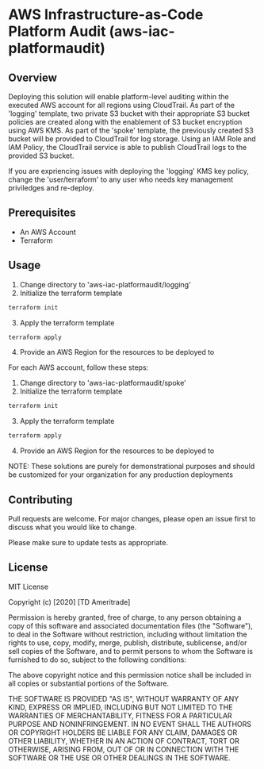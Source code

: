 # AWS Infrastructure-as-Code Platform Audit (aws-iac-platformaudit)

## Overview

Deploying this solution will enable platform-level auditing within the executed AWS account for all regions using CloudTrail. As part of the 'logging' template, two private S3 bucket with their appropriate S3 bucket policies are created along with the enablement of S3 bucket encryption using AWS KMS. As part of the 'spoke' template, the previously created S3 bucket will be provided to CloudTrail for log storage. Using an IAM Role and IAM Policy, the CloudTrail service is able to publish CloudTrail logs to the provided S3 bucket.

If you are expriencing issues with deploying the 'logging' KMS key policy, change the 'user/terraform' to any user who needs key management priviledges and re-deploy.

## Prerequisites

* An AWS Account
* Terraform

## Usage

1. Change directory to 'aws-iac-platformaudit/logging'
2. Initialize the terraform template
```bash
terraform init
```
3. Apply the terraform template
```bash
terraform apply
```
4. Provide an AWS Region for the resources to be deployed to

For each AWS account, follow these steps:

1. Change directory to 'aws-iac-platformaudit/spoke'
2. Initialize the terraform template
```bash
terraform init
```
3. Apply the terraform template
```bash
terraform apply
```
4. Provide an AWS Region for the resources to be deployed to


NOTE: These solutions are purely for demonstrational purposes and should be customized for your organization for any production deployments

## Contributing
Pull requests are welcome. For major changes, please open an issue first to discuss what you would like to change.

Please make sure to update tests as appropriate.

## License

MIT License

Copyright (c) [2020] [TD Ameritrade]

Permission is hereby granted, free of charge, to any person obtaining a copy
of this software and associated documentation files (the "Software"), to deal
in the Software without restriction, including without limitation the rights
to use, copy, modify, merge, publish, distribute, sublicense, and/or sell
copies of the Software, and to permit persons to whom the Software is
furnished to do so, subject to the following conditions:

The above copyright notice and this permission notice shall be included in all
copies or substantial portions of the Software.

THE SOFTWARE IS PROVIDED "AS IS", WITHOUT WARRANTY OF ANY KIND, EXPRESS OR
IMPLIED, INCLUDING BUT NOT LIMITED TO THE WARRANTIES OF MERCHANTABILITY,
FITNESS FOR A PARTICULAR PURPOSE AND NONINFRINGEMENT. IN NO EVENT SHALL THE
AUTHORS OR COPYRIGHT HOLDERS BE LIABLE FOR ANY CLAIM, DAMAGES OR OTHER
LIABILITY, WHETHER IN AN ACTION OF CONTRACT, TORT OR OTHERWISE, ARISING FROM,
OUT OF OR IN CONNECTION WITH THE SOFTWARE OR THE USE OR OTHER DEALINGS IN THE
SOFTWARE.